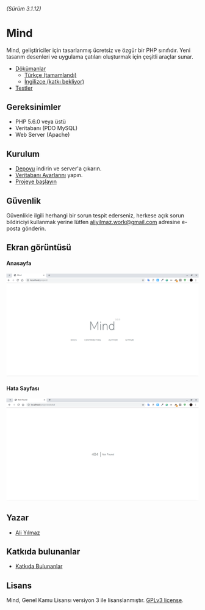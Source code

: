 ﻿######  (Sürüm 3.1.12)

# Mind 



Mind, geliştiriciler için tasarlanmış ücretsiz ve özgür bir PHP sınıfıdır. Yeni tasarım desenleri ve uygulama çatıları oluşturmak için çeşitli araçlar sunar.
 

* [Dökümanlar](https://github.com/aliyilmaz/Mind/tree/master/docs) 
  * [Türkçe (tamamlandı)](https://github.com/aliyilmaz/Mind/tree/master/docs/tr-readme.md) 
  * [İngilizce (katkı bekliyor)](https://github.com/aliyilmaz/Mind/tree/master/docs/en-readme.md) 
* [Testler](https://github.com/aliyilmaz/Mind/tree/master/tests) 

## Gereksinimler

* PHP 5.6.0 veya üstü
* Veritabanı (PDO MySQL)
* Web Server (Apache)

## Kurulum

  * [Depoyu](https://github.com/aliyilmaz/Mind/archive/master.zip) indirin ve server'a çıkarın.
  * [Veritabanı Ayarlarını](https://github.com/aliyilmaz/Mind/blob/master/docs/tr-readme.md#veritaban%C4%B1-ayarlar%C4%B1) yapın.
  * [Projeye başlayın](https://github.com/aliyilmaz/Mind/blob/master/docs/tr-readme.md#kurulum)


## Güvenlik

Güvenlikle ilgili herhangi bir sorun tespit ederseniz, herkese açık sorun bildiriciyi kullanmak yerine lütfen aliyilmaz.work@gmail.com adresine e-posta gönderin.

## Ekran görüntüsü

#### Anasayfa
[![Main](screenshots/main.png)](https://github.com/aliyilmaz/Mind)

#### Hata Sayfası
[![Main](screenshots/error.png)](https://github.com/aliyilmaz/Mind)

## Yazar

- [Ali Yılmaz](https://github.com/aliyilmaz)

## Katkıda bulunanlar

- [Katkıda Bulunanlar](https://github.com/aliyilmaz/Mind/graphs/contributors)

## Lisans

Mind, Genel Kamu Lisansı versiyon 3 ile lisanslanmıştır. [GPLv3 license](license.md).
